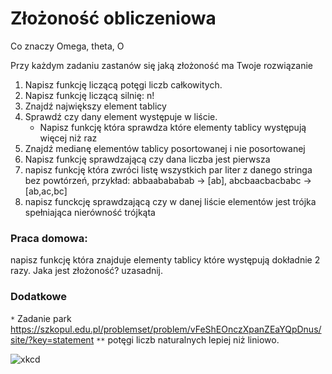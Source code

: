 # Złożoność obliczeniowa

Co znaczy Omega, theta, O



Przy każdym zadaniu zastanów się jaką złożoność ma Twoje rozwiązanie

1. Napisz funkcję liczącą potęgi liczb całkowitych.
2. Napisz funkcję liczącą silnię: n!
3. Znajdź największy element tablicy
4. Sprawdź czy dany element występuje w liście.
    -  Napisz funkcję która sprawdza które elementy tablicy występują więcej niż raz
5. Znajdź medianę elementów tablicy posortowanej i nie posortowanej
6. Napisz funkcję sprawdzającą czy dana liczba jest pierwsza
7. napisz funkcję która zwróci listę wszystkich par liter z danego stringa bez powtórzeń, przykład: abbaabababab → [ab], abcbaacbacbabc → [ab,ac,bc]
8. napisz funckcję sprawdzającą czy w danej liście elementów jest trójka spełniająca nierówność trójkąta

### Praca domowa:
napisz funkcję która znajduje elementy tablicy które występują dokładnie 2 razy. Jaka jest złożoność? uzasadnij.

### Dodatkowe
`*` Zadanie park https://szkopul.edu.pl/problemset/problem/vFeShEOnczXpanZEaYQpDnus/site/?key=statement
`**` potęgi liczb naturalnych lepiej niż liniowo.

![xkcd](https://imgs.xkcd.com/comics/e_to_the_pi_minus_pi.png)



